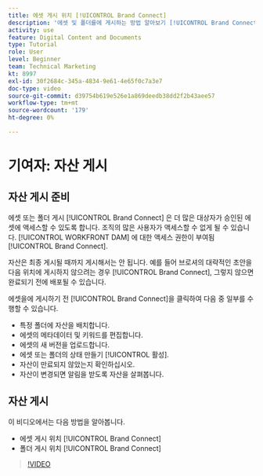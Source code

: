 ```yaml
---
title: 에셋 게시 위치 [!UICONTROL Brand Connect]
description: '에셋 및 폴더를에 게시하는 방법 알아보기 [!UICONTROL Brand Connect] 위치: [!UICONTROL WORKFRONT DAM].'
activity: use
feature: Digital Content and Documents
type: Tutorial
role: User
level: Beginner
team: Technical Marketing
kt: 8997
exl-id: 30f2684c-345a-4834-9e61-4e65f0c7a3e7
doc-type: video
source-git-commit: d39754b619e526e1a869deedb38dd2f2b43aee57
workflow-type: tm+mt
source-wordcount: '179'
ht-degree: 0%

---
```


# 기여자: 자산 게시

## 자산 게시 준비

에셋 또는 폴더 게시 [!UICONTROL Brand Connect] 은 더 많은 대상자가 승인된 에셋에 액세스할 수 있도록 합니다. 조직의 많은 사용자가 액세스할 수 없게 될 수 있습니다. [!UICONTROL WORKFRONT DAM] 에 대한 액세스 권한이 부여됨 [!UICONTROL Brand Connect].

자산은 최종 게시될 때까지 게시해서는 안 됩니다. 예를 들어 브로셔의 대략적인 초안을 다음 위치에 게시하지 않으려는 경우 [!UICONTROL Brand Connect], 그렇지 않으면 완료되기 전에 배포될 수 있습니다.

에셋을에 게시하기 전 [!UICONTROL Brand Connect]을 클릭하여 다음 중 일부를 수행할 수 있습니다.

* 특정 폴더에 자산을 배치합니다.
* 에셋의 메타데이터 및 키워드를 편집합니다.
* 에셋의 새 버전을 업로드합니다.
* 에셋 또는 폴더의 상태 만들기 [!UICONTROL 활성].
* 자산이 만료되지 않았는지 확인하십시오.
* 자산이 변경되면 알림을 받도록 자산을 살펴봅니다.

## 자산 게시

이 비디오에서는 다음 방법을 알아봅니다.

* 에셋 게시 위치 [!UICONTROL Brand Connect]
* 폴더 게시 위치 [!UICONTROL Brand Connect]

>[!VIDEO](https://video.tv.adobe.com/v/335257/?quality=12)
